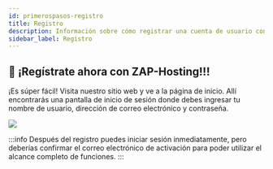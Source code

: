 ```yaml
---
id: primerospasos-registro
title: Registro
description: Información sobre cómo registrar una cuenta de usuario con ZAP-Hosting - Documentación de ZAP-Hosting.com
sidebar_label: Registro
---
```


## 🔐 ¡Regístrate ahora con ZAP-Hosting!!!
¡Es súper fácil! Visita nuestro sitio web y ve a la página de inicio. Allí encontrarás una pantalla de inicio de sesión donde debes ingresar tu nombre de usuario, dirección de correo electrónico y contraseña.

![](https://screensaver01.zap-hosting.com/index.php/s/bLBnpoAWESigiK7/preview)

:::info
Después del registro puedes iniciar sesión inmediatamente, pero deberías confirmar el correo electrónico de activación para poder utilizar el alcance completo de funciones.
:::